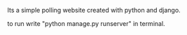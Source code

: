 Its a simple polling website created with python and django.

to run write "python manage.py runserver" in terminal.
